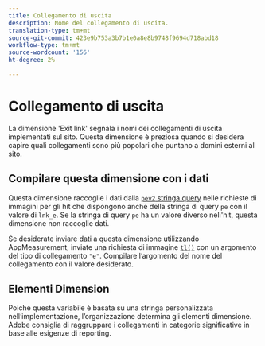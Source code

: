 ```yaml
---
title: Collegamento di uscita
description: Nome del collegamento di uscita.
translation-type: tm+mt
source-git-commit: 423e9b753a3b7b1e0a8e8b9748f9694d718abd18
workflow-type: tm+mt
source-wordcount: '156'
ht-degree: 2%

---
```



# Collegamento di uscita

La dimensione &#39;Exit link&#39; segnala i nomi dei collegamenti di uscita implementati sul sito. Questa dimensione è preziosa quando si desidera capire quali collegamenti sono più popolari che puntano a domini esterni al sito.

## Compilare questa dimensione con i dati

Questa dimensione raccoglie i dati dalla [`pev2` stringa query](/help/implement/validate/query-parameters.md) nelle richieste di immagini per gli hit che dispongono anche della stringa di query `pe` con il valore di `lnk_e`. Se la stringa di query `pe` ha un valore diverso nell&#39;hit, questa dimensione non raccoglie dati.

Se desiderate inviare dati a questa dimensione utilizzando AppMeasurement, inviate una richiesta di immagine [`tl()`](/help/implement/vars/functions/tl-method.md) con un argomento del tipo di collegamento `"e"`. Compilare l’argomento del nome del collegamento con il valore desiderato.

## Elementi Dimension

Poiché questa variabile è basata su una stringa personalizzata nell’implementazione, l’organizzazione determina gli elementi dimensione.  Adobe consiglia di raggruppare i collegamenti in categorie significative in base alle esigenze di reporting.
